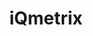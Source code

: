 ---
title: "iQmetrix"
identification: "iq"
description: "iQmetrix provides modern payment solutions for the retail industry."
link: "http://www.iqmetrix.com/"
image: "assets/img/logos/iqmetrix.png"
width: "100px"
members:
  - name: "Jessica Bondoc"
    summary: "Jessica worked at iQMetrix."
    statement: "Jessica had a lot of fun."
    image: "/assets/img/co-op/jessica.jpg"
---